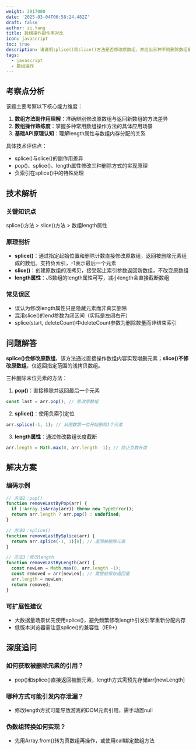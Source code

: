 ```yaml
---
weight: 3017000
date: '2025-03-04T06:58:24.482Z'
draft: false
author: zi.Yang
title: 数组操作副作用对比
icon: javascript
toc: true
description: 请说明splice()和slice()方法是否修改原数组，并给出三种不同删除数组最后一个元素的方法实现。
tags:
  - javascript
  - 数组操作
---
```


## 考察点分析

该题主要考察以下核心能力维度：

1. **数组方法副作用理解**：准确辨别修改原数组与返回新数组的方法差异
2. **数组操作熟练度**：掌握多种常用数组操作方法的具体应用场景
3. **基础API原理认知**：理解length属性与数组内存分配的关系

具体技术评估点：

- splice()与slice()的副作用差异
- pop()、splice()、length属性修改三种删除方式的实现原理
- 负索引在splice()中的特殊处理

## 技术解析

### 关键知识点

splice()方法 > slice()方法 > 数组length属性

### 原理剖析

- **splice()**：通过指定起始位置和删除计数直接修改原数组，返回被删除元素组成的数组。支持负索引，-1表示最后一个元素
- **slice()**：创建原数组的浅拷贝，接受起止索引参数返回新数组，不改变原数组
- **length属性**：JS数组的length属性可写，减小length会直接截断数组

### 常见误区

- 误认为修改length属性只是隐藏元素而非真实删除
- 混淆slice()的end参数为闭区间（实际是左闭右开）
- splice(start, deleteCount)中deleteCount参数为删除数量而非结束索引

## 问题解答

**splice()会修改原数组**，该方法通过直接操作数组内容实现增删元素；**slice()不修改原数组**，仅返回指定范围的浅拷贝数组。

三种删除末位元素的方法：

1. **pop()**：直接移除并返回最后一个元素

```javascript
const last = arr.pop(); // 修改原数组
```

2. **splice()**：使用负索引定位

```javascript
arr.splice(-1, 1); // 从倒数第一位开始删除1个元素
```

3. **length属性**：通过修改数组长度截断

```javascript
arr.length = Math.max(0, arr.length -1); // 防止负数长度
```

## 解决方案

### 编码示例

```javascript
// 方法1：pop()
function removeLastByPop(arr) {
  if (!Array.isArray(arr)) throw new TypeError();
  return arr.length ? arr.pop() : undefined;
}

// 方法2：splice()
function removeLastBySplice(arr) {
  return arr.splice(-1, 1)[0]; // 返回被删除元素
}

// 方法3：修改length
function removeLastByLength(arr) {
  const newLen = Math.max(0, arr.length -1);
  const removed = arr[newLen]; // 需提前保存返回值
  arr.length = newLen;
  return removed;
}
```

### 可扩展性建议

- 大数据量场景优先使用splice()，避免频繁修改length引发引擎重新分配内存
- 低版本浏览器需注意splice()的兼容性（IE9+）

## 深度追问

### 如何获取被删除元素的引用？

- pop()和splice()直接返回被删元素，length方式需预先存储arr[newLength]

### 哪种方式可能引发内存泄漏？

- 修改length方式可能导致游离的DOM元素引用，需手动置null

### 伪数组转换如何实现？

- 先用Array.from()转为真数组再操作，或使用call绑定数组方法
